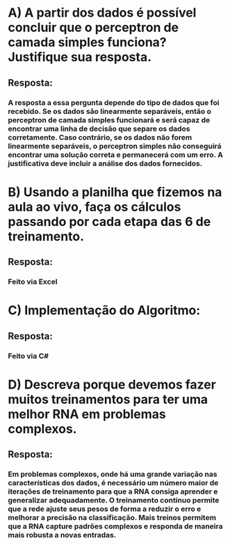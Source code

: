 # A) A partir dos dados é possível concluir que o perceptron de camada simples funciona? Justifique sua resposta.
## Resposta: 
### A resposta a essa pergunta depende do tipo de dados que foi recebido. Se os dados são linearmente separáveis, então o perceptron de camada simples funcionará e será capaz de encontrar uma linha de decisão que separe os dados corretamente. Caso contrário, se os dados não forem linearmente separáveis, o perceptron simples não conseguirá encontrar uma solução correta e permanecerá com um erro. A justificativa deve incluir a análise dos dados fornecidos.
# B) Usando a planilha que fizemos na aula ao vivo, faça os cálculos passando por cada etapa das 6 de treinamento.
## Resposta: 
### Feito via Excel
# C) Implementação do Algoritmo:
## Resposta:
### Feito via C#
# D) Descreva porque devemos fazer muitos treinamentos para ter uma melhor RNA em problemas complexos.
## Resposta: 
### Em problemas complexos, onde há uma grande variação nas características dos dados, é necessário um número maior de iterações de treinamento para que a RNA consiga aprender e generalizar adequadamente. O treinamento contínuo permite que a rede ajuste seus pesos de forma a reduzir o erro e melhorar a precisão na classificação. Mais treinos permitem que a RNA capture padrões complexos e responda de maneira mais robusta a novas entradas.
